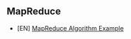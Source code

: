 ## MapReduce
- [EN] [MapReduce Algorithm Example](https://www.journaldev.com/8848/mapreduce-algorithm-example)
